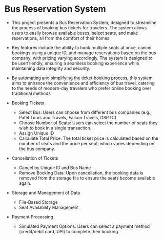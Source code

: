 # Bus Reservation System

* This project presents a Bus Reservation System, designed to streamline the process of booking bus tickets for travelers. The system allows users to easily browse available buses, select seats, and make reservations, all from the comfort of their homes.
  
* Key features include the ability to book multiple seats at once, cancel bookings using a unique ID, and manage reservations based on the bus company, with pricing varying accordingly. The system is designed to be userfriendly, ensuring a seamless booking experience while maintaining data integrity and security.

* By automating and simplifying the ticket booking process, this system aims to enhance the convenience and efficiency of bus travel, catering to the needs of modern-day travelers who prefer online booking over traditional methods

* Booking Tickets
    - Select Bus: Users can choose from different bus companies (e.g., Patel Tours and Travels, Falcon Travels, GSRTC).
    - Choose Number of Seats: Users can select the number of seats they wish to book in a single transaction.
    - Assign Unique ID
    - Calculate Total Price: The total ticket price is calculated based on the number of seats and the price per seat, which varies depending on the bus company.
* Cancellation of Tickets
    - Cancel by Unique ID and Bus Name
    - Remove Booking Data: Upon cancellation, the booking data is removed from the storage file to ensure the seats become available again.
* Storage and Management of Data
    - File-Based Storage
    - Seat Availability Management
* Payment Processing
    - Simulated Payment Options: Users can select a payment method (credit/debit card, UPI) to complete their booking.
